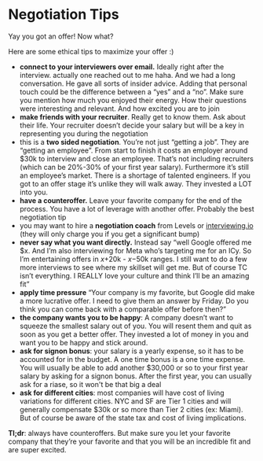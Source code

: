 # Negotiation Tips

Yay you got an offer! Now what?

Here are some ethical tips to maximize your offer :)

* **connect to your interviewers over email.** Ideally right after the interview. actually one reached out to me haha. And we had a long conversation. He gave all sorts of insider advice. Adding that personal touch could be the difference between a “yes” and a “no”. Make sure you mention how much you enjoyed their energy. How their questions were interesting and relevant. And how excited you are to join&#x20;
* **make friends with your recruiter**. Really get to know them. Ask about their life. Your recruiter doesn’t decide your salary but will be a key in representing you during the negotiation&#x20;
* this is a **two sided negotiation**. You’re not just “getting a job”. They are “getting an employee”. From start to finish it costs an employer around $30k to interview and close an employee. That’s not including recruiters (which can be 20%-30% of your first year salary). Furthermore it’s still an employee’s market. There is a shortage of talented engineers. If you got to an offer stage it’s unlike they will walk away. They invested a LOT into you.&#x20;
* **have a counteroffer.** Leave your favorite company for the end of the process. You have a lot of leverage with another offer. Probably the best negotiation tip
* you may want to hire a **negotiation coach** from Levels or [interviewing.io ](https://iio.sh/r/dYPO)(they will only charge you if you get a significant bump)
* **never say what you want directly.** Instead say “well Google offered me $x. And I’m also interviewing for Meta who’s targeting me for an ICy. So I’m entertaining offers in $x+$20k - $x-$50k ranges. I still want to do a few more interviews to see where my skillset will get me. But of course TC isn’t everything. I REALLY love your culture and think I’ll be an amazing fit”
* **apply time pressure** “Your company is my favorite, but Google did make a more lucrative offer. I need to give them an answer by Friday. Do you think you can come back with a comparable offer before then?”
* **the company wants you to be happy**: A company doesn’t want to squeeze the smallest salary out of you. You will resent them and quit as soon as you get a better offer. They invested a lot of money in you and want you to be happy and stick around.&#x20;
* **ask for signon bonus**: your salary is a yearly expense, so it has to be accounted for in the budget. A one time bonus is a one time expense. You will usually be able to add another $30,000 or so to your first year salary by asking for a signon bonus. After the first year, you can usually ask for a riase, so it won't be that big a deal
* **ask for different cities**: most companies will have cost of living variations for different cities. NYC and SF are Tier 1 cities and will generally compensate $30k or so more than Tier 2 cities (ex: Miami). But of course be aware of the state tax and cost of living implications.



**Tl;dr**: always have counteroffers. But make sure you let your favorite company that they’re your favorite and that you will be an incredible fit and are super excited.&#x20;
